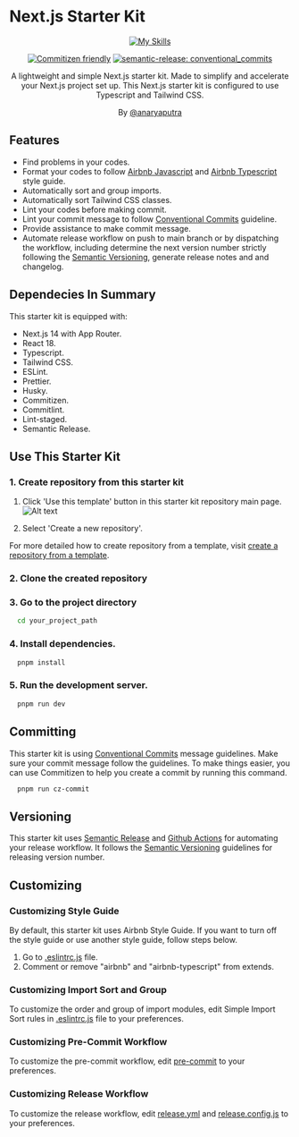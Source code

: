 # Next.js Starter Kit

<div align="center">

[![My Skills](https://skillicons.dev/icons?i=nextjs,ts,tailwind)](https://skillicons.dev)

[![Commitizen friendly](https://img.shields.io/badge/commitizen-friendly-brightgreen.svg)](http://commitizen.github.io/cz-cli/)
[![semantic-release: conventional_commits](https://img.shields.io/badge/semantic--release-conventional_commits-e10079?logo=semantic-release)](https://github.com/semantic-release/semantic-release)

A lightweight and simple Next.js starter kit. Made to simplify and accelerate your Next.js project set up. This Next.js starter kit is configured to use Typescript and Tailwind CSS.

By [@anaryaputra](https://www.anaryaindika.com/)

</div>

## Features

- Find problems in your codes.
- Format your codes to follow [Airbnb Javascript](https://github.com/airbnb/javascript) and [Airbnb Typescript](https://github.com/iamturns/eslint-config-airbnb-typescript) style guide.
- Automatically sort and group imports.
- Automatically sort Tailwind CSS classes.
- Lint your codes before making commit.
- Lint your commit message to follow [Conventional Commits](https://www.conventionalcommits.org/en/v1.0.0/) guideline.
- Provide assistance to make commit message.
- Automate release workflow on push to main branch or by dispatching the workflow, including determine the next version number strictly following the [Semantic Versioning](https://semver.org/), generate release notes and and changelog.

## Dependecies In Summary

This starter kit is equipped with:

- Next.js 14 with App Router.
- React 18.
- Typescript.
- Tailwind CSS.
- ESLint.
- Prettier.
- Husky.
- Commitizen.
- Commitlint.
- Lint-staged.
- Semantic Release.

## Use This Starter Kit

### 1. Create repository from this starter kit

1. Click 'Use this template' button in this starter kit repository main page.
   ![Alt text](https://docs.github.com/assets/cb-77734/mw-1440/images/help/repository/use-this-template-button.webp)

2. Select 'Create a new repository'.

For more detailed how to create repository from a template, visit [create a repository from a template](https://docs.github.com/en/repositories/creating-and-managing-repositories/creating-a-repository-from-a-template).

### 2. Clone the created repository

### 3. Go to the project directory

```bash
  cd your_project_path
```

### 4. Install dependencies.

```bash
  pnpm install
```

### 5. Run the development server.

```bash
  pnpm run dev
```

## Committing

This starter kit is using [Conventional Commits](https://www.conventionalcommits.org/en/v1.0.0/) message guidelines. Make sure your commit message follow the guidelines. To make things easier, you can use Commitizen to help you create a commit by running this command.

```bash
  pnpm run cz-commit
```

## Versioning

This starter kit uses [Semantic Release](https://semantic-release.gitbook.io/semantic-release/) and [Github Actions](https://docs.github.com/en/actions) for automating your release workflow. It follows the [Semantic Versioning](https://semver.org/) guidelines for releasing version number.

## Customizing

### Customizing Style Guide

By default, this starter kit uses Airbnb Style Guide. If you want to turn off the style guide or use another style guide, follow steps below.

1. Go to [.eslintrc.js](.eslintrc.js) file.
2. Comment or remove "airbnb" and "airbnb-typescript" from extends.

### Customizing Import Sort and Group

To customize the order and group of import modules, edit Simple Import Sort rules in [.eslintrc.js](.eslintrc.js) file to your preferences.

### Customizing Pre-Commit Workflow

To customize the pre-commit workflow, edit [pre-commit](.husky/pre-commit) to your preferences.

### Customizing Release Workflow

To customize the release workflow, edit [release.yml](.github/workflows/release.yml) and [release.config.js](release.config.js) to your preferences.
